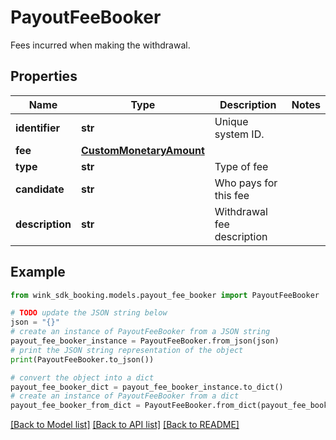 # PayoutFeeBooker

Fees incurred when making the withdrawal.

## Properties

Name | Type | Description | Notes
------------ | ------------- | ------------- | -------------
**identifier** | **str** | Unique system ID. | 
**fee** | [**CustomMonetaryAmount**](CustomMonetaryAmount.md) |  | 
**type** | **str** | Type of fee | 
**candidate** | **str** | Who pays for this fee | 
**description** | **str** | Withdrawal fee description | 

## Example

```python
from wink_sdk_booking.models.payout_fee_booker import PayoutFeeBooker

# TODO update the JSON string below
json = "{}"
# create an instance of PayoutFeeBooker from a JSON string
payout_fee_booker_instance = PayoutFeeBooker.from_json(json)
# print the JSON string representation of the object
print(PayoutFeeBooker.to_json())

# convert the object into a dict
payout_fee_booker_dict = payout_fee_booker_instance.to_dict()
# create an instance of PayoutFeeBooker from a dict
payout_fee_booker_from_dict = PayoutFeeBooker.from_dict(payout_fee_booker_dict)
```
[[Back to Model list]](../README.md#documentation-for-models) [[Back to API list]](../README.md#documentation-for-api-endpoints) [[Back to README]](../README.md)


